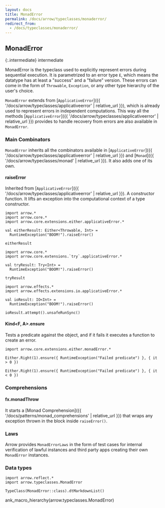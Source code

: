 ```yaml
---
layout: docs
title: MonadError
permalink: /docs/arrow/typeclasses/monaderror/
redirect_from:
  - /docs/typeclasses/monaderror/
---
```


## MonadError

{:.intermediate}
intermediate

MonadError is the typeclass used to explicitly represent errors during sequential execution.
It is parametrized to an error type `E`, which means the datatype has at least a "success" and a "failure" version.
These errors can come in the form of `Throwable`, `Exception`, or any other type hierarchy of the user's choice.

`MonadError` extends from [`ApplicativeError`]({{ '/docs/arrow/typeclasses/applicativeerror' | relative_url }}), which is already used to represent errors in independent computations. This way all the methods [`ApplicativeError`]({{ '/docs/arrow/typeclasses/applicativeerror' | relative_url }}) provides to handle recovery from errors are also available in `MonadError`.

### Main Combinators

`MonadError` inherits all the combinators available in [`ApplicativeError`]({{ '/docs/arrow/typeclasses/applicativeerror' | relative_url }}) and [`Monad`]({{ '/docs/arrow/typeclasses/monad' | relative_url }}). It also adds one of its own.

#### raiseError

Inherited from [`ApplicativeError`]({{ '/docs/arrow/typeclasses/applicativeerror' | relative_url }}). A constructor function.
It lifts an exception into the computational context of a type constructor.

```kotlin:ank
import arrow.*
import arrow.core.*
import arrow.core.extensions.either.applicativeError.*

val eitherResult: Either<Throwable, Int> =
  RuntimeException("BOOM!").raiseError()

eitherResult
```

```kotlin:ank
import arrow.core.*
import arrow.core.extensions.`try`.applicativeError.*

val tryResult: Try<Int> =
  RuntimeException("BOOM!").raiseError()

tryResult
```

```kotlin:ank
import arrow.effects.*
import arrow.effects.extensions.io.applicativeError.*

val ioResult: IO<Int> =
  RuntimeException("BOOM!").raiseError()

ioResult.attempt().unsafeRunSync()
```

#### Kind<F, A>.ensure

Tests a predicate against the object, and if it fails it executes a function to create an error.

```kotlin:ank
import arrow.core.extensions.either.monadError.*

Either.Right(1).ensure({ RuntimeException("Failed predicate") }, { it > 0 })
```

```kotlin:ank
Either.Right(1).ensure({ RuntimeException("Failed predicate") }, { it < 0 })
```

### Comprehensions

#### fx.monadThrow

It starts a [Monad Comprehension]({{ '/docs/patterns/monad_comprehensions' | relative_url }}) that wraps any exception thrown in the block inside `raiseError()`.

### Laws

Arrow provides `MonadErrorLaws` in the form of test cases for internal verification of lawful instances and third party apps creating their own `MonadError` instances.

### Data types

```kotlin:ank:replace
import arrow.reflect.*
import arrow.typeclasses.MonadError

TypeClass(MonadError::class).dtMarkdownList()
```

ank_macro_hierarchy(arrow.typeclasses.MonadError)
